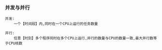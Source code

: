 ### 并发与并行
```text
并发:
    一个【时间段】内,同时在一个CPU上运行的任务数量

并行:
    任意【时刻】多个程序同时在多个CPU上运行,并行的数量与CPU的数量一致,最大并行数等于CPU核数
```